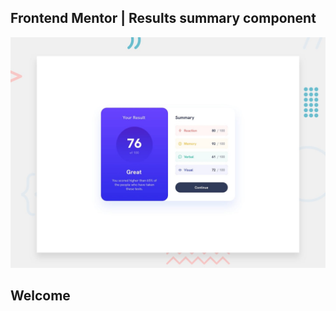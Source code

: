 ## Frontend Mentor | Results summary component

![Design  Preview](./design/desktop-preview.jpg)

## Welcome